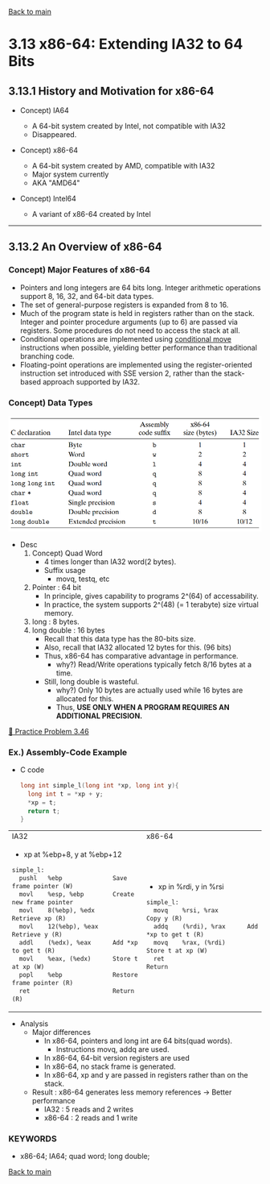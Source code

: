 [Back to main](https://github.com/JoonHyeok-hozy-Kim/computer_systems_study#readme)

# 3.13 x86-64: Extending IA32 to 64 Bits

## 3.13.1 History and Motivation for x86-64
* Concept) IA64
  * A 64-bit system created by Intel, not compatible with IA32
  * Disappeared.

* Concept) x86-64
  * A 64-bit system created by AMD, compatible with IA32
  * Major system currently
  * AKA "AMD64"

* Concept) Intel64
  * A variant of x86-64 created by Intel


---

## 3.13.2 An Overview of x86-64

### Concept) Major Features of x86-64
* Pointers and long integers are 64 bits long. Integer arithmetic operations support 8, 16, 32, and 64-bit data types.
* The set of general-purpose registers is expanded from 8 to 16.
* Much of the program state is held in registers rather than on the stack. Integer and pointer procedure arguments (up to 6) are passed via registers. Some procedures do not need to access the stack at all.
* Conditional operations are implemented using [conditional move](https://github.com/JoonHyeok-hozy-Kim/computer_systems_study/blob/main/contents/ch_03/notes/06.md#concept-conditional-move) instructions when possible, yielding better performance than traditional branching code.
* Floating-point operations are implemented using the register-oriented instruction set introduced with SSE version 2, rather than the stack-based approach supported by IA32.


### Concept) Data Types
![](https://github.com/JoonHyeok-hozy-Kim/computer_systems_study/blob/main/contents/ch_03/images/03_13_02_data_types.png)
* Desc
  1. Concept) Quad Word
     * 4 times longer than IA32 word(2 bytes).
     * Suffix usage
       * movq, testq, etc
  2. Pointer : 64 bit
     * In principle, gives capability to programs 2^(64) of accessability.
     * In practice, the system supports 2^(48) (= 1 terabyte) size virtual memory.
  3. long : 8 bytes.
  4. long double : 16 bytes
     * Recall that this data type has the 80-bits size.
     * Also, recall that IA32 allocated 12 bytes for this. (96 bits)
     * Thus, x86-64 has comparative advantage in performance.
       * why?) Read/Write operations typically fetch 8/16 bytes at a time.
     * Still, long double is wasteful.
       * why?) Only 10 bytes are actually used while 16 bytes are allocated for this.
       * Thus, **USE ONLY WHEN A PROGRAM REQUIRES AN ADDITIONAL PRECISION.**
   

[:orange_book: Practice Problem 3.46](https://github.com/JoonHyeok-hozy-Kim/computer_systems_study/blob/main/contents/ch_03/problems/practice_problems.md#-practice-problem-346)


### Ex.) Assembly-Code Example
* C code
  ```c
  long int simple_l(long int *xp, long int y){
    long int t = *xp + y;
    *xp = t;
    return t;
  }
  ```

<table>
<tr>
<td>
IA32
</td>
<td>
x86-64
</td>
</tr>

<tr>
<td>

* xp at %ebp+8, y at %ebp+12
```assembly
simple_l:
  pushl   %ebp              Save frame pointer (W)
  movl    %esp, %ebp        Create new frame pointer
  movl    8(%ebp), %edx     Retrieve xp (R)
  movl    12(%ebp), %eax    Retrieve y (R)
  addl    (%edx), %eax      Add *xp to get t (R)
  movl    %eax, (%edx)      Store t at xp (W)
  popl    %ebp              Restore frame pointer (R)
  ret                       Return (R)
```

</td>
<td>

* xp in %rdi, y in %rsi
```assembly
simple_l:
  movq    %rsi, %rax        Copy y (R)
  addq    (%rdi), %rax      Add *xp to get t (R)
  movq    %rax, (%rdi)      Store t at xp (W)
  ret                       Return
```

</td>
</tr>
</table>

* Analysis
  * Major differences
    * In x86-64, pointers and long int are 64 bits(quad words).
      * Instructions movq, addq are used.
    * In x86-64, 64-bit version registers are used
    * In x86-64, no stack frame is generated.
    * In x86-64, xp and y are passed in registers rather than on the stack.
  * Result : x86-64 generates less memory references -> Better performance
    * IA32 : 5 reads and 2 writes
    * x86-64 : 2 reads and 1 write



### KEYWORDS
* x86-64; IA64; quad word; long double; 


[Back to main](https://github.com/JoonHyeok-hozy-Kim/computer_systems_study#readme)